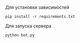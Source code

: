 Для установки зависимостей
```
pip install -r requirements.txt
```

Для запуска сервера
```
python bot.py
```